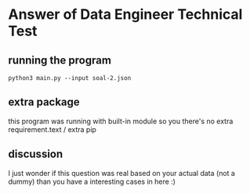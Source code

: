 # Answer of Data Engineer Technical Test

## running the program
`python3 main.py --input soal-2.json`

## extra package
this program was running with built-in module so you there's no extra requirement.text / extra pip

## discussion
I just wonder if this question was real based on your actual data (not a dummy) than you have a interesting cases in here :)
